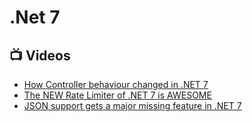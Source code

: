 # .Net 7

## 📺 Videos
- [How Controller behaviour changed in .NET 7](https://www.youtube.com/watch?v=r5VJIz25PPY)
- [The NEW Rate Limiter of .NET 7 is AWESOME](https://www.youtube.com/watch?v=gMTvNnKt3AA)
- [JSON support gets a major missing feature in .NET 7](https://www.youtube.com/watch?v=2zUQwVD7T_E)